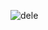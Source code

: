 ![dele](https://github.com/bilelhichem/FoodDelivery/assets/101928436/bedc9806-62f8-4722-aae5-1522be8d9968)
